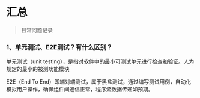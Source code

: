 # 汇总
> 日常问题记录

### 1、单元测试、E2E测试？有什么区别？
单元测试（unit testing），是指对软件中的最小可测试单元进行检查和验证。人为规定的最小的被测功能模块

E2E（End To End）即端对端测试，属于黑盒测试，通过编写测试用例，自动化模拟用户操作，确保组件间通信正常，程序流数据传递如预期。




